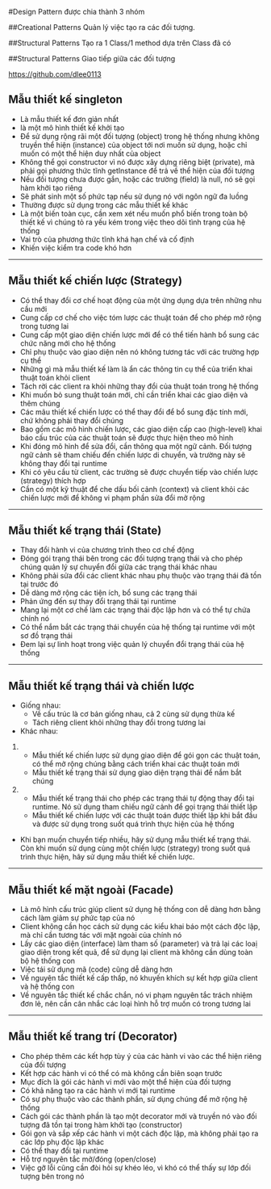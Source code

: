 #Design Pattern được chia thành 3 nhóm

##Creational Patterns
Quản lý việc tạo ra các đối tượng.

##Structural Patterns
Tạo ra 1 Class/1 method dựa trên Class đã có

##Structural Patterns
Giao tiếp giữa các đối tượng


https://github.com/dlee0113

## Mẫu thiết kế singleton
- Là mẫu thiết kế đơn giản nhất
- là một mô hình thiết kế khởi tạo
- Để sử dụng rộng rãi một đối tượng (object) trong hệ thống nhưng không truyền thể hiện (instance) của object tới nơi muốn sử dụng, hoặc chỉ muốn có một thể hiện duy nhất của object
- Không thể gọi constructor vì nó được xây dựng riêng biệt (private), mà phải gọi phương thức tĩnh getInstance để trả về thể hiện của đối tượng
- Nếu đối tượng chưa được gắn, hoặc các trường (field) là null, nó sẽ gọi hàm khởi tạo riêng
- Sẽ phát sinh một số phức tạp nếu sử dụng nó với ngôn ngữ đa luồng  
- Thường được sử dụng trong các mẫu thiết kế khác
- Là một biến toàn cục, cần xem xét nếu muốn phổ biến trong toàn bộ thiết kế vì chúng tỏ ra yếu kém trong việc theo dõi tình trạng của hệ thống
- Vai trò của phương thức tĩnh khá hạn chế và cố định
- Khiến việc kiểm tra code khó hơn 
---

## Mẫu thiết kế chiến lược (Strategy)

- Có thể thay đổi cơ chế hoạt động của một ứng dụng dựa trên những nhu cầu mới
- Cung cấp cơ chế cho việc tóm lược các thuật toán để cho phép mở rộng trong tương lai
- Cung cấp một giao diện chiến lược mới để có thể tiến hành bổ sung các chức năng mới cho hệ thống
- Chỉ phụ thuộc vào giao diện nên nó không tương tác với các trường hợp cụ thể
- Những gì mà mẫu thiết kế làm là ẩn các thông tin cụ thể của triển khai thuật toán khỏi client
- Tách rời các client ra khỏi những thay đổi của thuật toán trong hệ thống
- Khi muốn bỏ sung thuật toán mới, chỉ cần triển khai các giao diện và thêm chúng
- Các mãu thiết kế chiến lược có thể thay đổi để bổ sung đặc tính mới, chứ không phải thay đổi chúng
- Bao gồm các mô hình chiến lược, các giao diện cấp cao (high-level) khai báo cấu trúc của các thuật toán sẽ được thực hiện theo mô hình
- Khi đóng mô hình để sửa đổi, cần thông qua một ngữ cảnh. Đối tượng ngữ cảnh sẽ tham chiếu đến chiến lược di chuyển, và trường này sẽ không thay đổi tại runtime
- Khi có yêu cầu từ client, các trường sẽ được chuyển tiếp vào chiến lược (strategy) thích hợp
- Cần có một kỹ thuật để che dấu bối cảnh (context) và client khỏi các chiến lược mới để không vi phạm phần sửa đổi mở rộng
---

## Mẫu thiết kế trạng thái (State)

- Thay đổi hành vi của chương trình theo cơ chế động
- Đóng gói trạng thái bên trong các đối tượng trạng thái và cho phép chúng quản lý sự chuyển đổi giữa các trạng thái khác nhau
- Không phải sửa đổi các client khác nhau phụ thuộc vào trạng thái đã tồn tại trước đó
- Dễ dàng mở rộng các tiện ích, bổ sung các trạng thái
- Phản ứng đến sự thay đổi trạng thái tại runtime
- Mang lại một cơ chế làm các trạng thái độc lập hơn và có thể tự chứa chính nó
- Có thể nắm bắt các trạng thái chuyển của hệ thống tại runtime với một sơ đồ trạng thái
- Đem lại sự linh hoạt trong việc quản lý chuyển đổi trạng thái của hệ thống
---

## Mẫu thiết kế trạng thái và chiến lược
- Giống nhau:
	- Về cấu trúc là cơ bản giống nhau, cả 2 cùng sử dụng thừa kế
	- Tách riêng client khỏi những thay đổi trong tương lai
- Khác nhau:
1)
	- Mẫu thiết kế chiến lược sử dụng giao diện để gói gọn các thuật toán, có thể mở rộng chúng bằng cách triển khai các thuật toán mới
  	- Mẫu thiết kế trạng thái sử dụng giao diện trạng thái để nắm bắt chúng
2) 
	- Mẫu thiết kế trạng thái cho phép các trạng thái tự động thay đổi tại runtime. Nó sử dụng tham chiếu ngữ cảnh để gọi trạng thái thiết lập
	- Mẫu thiết kế chiến lược với các thuật toán được thiết lập khi bắt đầu và được sử dụng trong suốt quá trình thực hiện của hệ thống
- Khi bạn muốn chuyển tiếp nhiều, hãy sử dụng mẫu thiết kế trạng thái. Còn khi muốn sử dụng cùng một chiến lược (strategy) trong suốt quá trình thực hiện, hãy sử dụng mẫu thiết kế chiến lược.
---

## Mẫu thiết kế mặt ngoài (Facade)

- Là mô hình cấu trúc giúp client sử dụng hệ thống con dễ dàng hơn bằng cách làm giảm sự phức tạp của nó
- Client không cần học cách sử dụng các kiểu khai báo một cách độc lập, mà chỉ cần tương tác với mặt ngoài của chính nó
- Lấy các giao diện (interface) làm tham số (parameter) và trả lại các loaị giao diện trong kết quả, để sử dụng lại client mà không cần dùng toàn bộ hệ thống con
- Việc tái sử dụng mã (code) cũng dễ dàng hơn
- Về nguyên tắc thiết kế cấp thấp, nó khuyến khích sự kết hợp giữa client và hệ thống con
- Về nguyên tắc thiết kế chắc chắn, nó vi phạm nguyên tắc trách nhiệm đơn lẻ, nên cần cân nhắc các loại hình hỗ trợ muốn có trong tương lai
---

## Mẫu thiết kế trang trí (Decorator)

- Cho phép thêm các kết hợp tùy ý của các hành vi vào các thể hiện riêng của đối tượng
- Kết hợp các hành vi có thể có mà không cần biên soạn trước
- Mục đích là gói các hành vi mới vào một thể hiện của đối tượng
- Có khả năng tạo ra các hành vi mới tại runtime
- Có sự phụ thuộc vào các thành phần, sử dụng chúng để mở rộng hệ thống
- Cách gói các thành phần là tạo một decorator mới và truyền nó vào đối tượng đã tồn tại trong hàm khởi tạo (constructor)
- Gói gọn và sắp xếp các hành vi một cách độc lập, mà không phải tạo ra các lớp phụ độc lập khác
- Có thể thay đổi tại runtime
- Hỗ trợ nguyên tắc mở/đóng (open/close)
- Việc gỡ lỗi cũng cần đòi hỏi sự khéo léo, vì khó có thể thấy sự lớp đối tượng bên trong nó